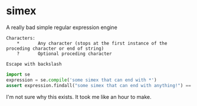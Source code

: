 # simex
A really bad simple regular expression engine

```
Characters:
    *       Any character (stops at the first instance of the proceding character or end of string)
    ?       Optional proceding character

Escape with backslash
```

```py
import se
expression = se.compile('some simex that can end with *')
assert expression.findall("some simex that can end with anything!") == ['some simex that can end with anything!']
```

I'm not sure why this exists. It took me like an hour to make.
